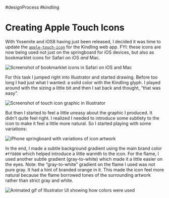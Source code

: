 #designProcess #kindling

# Creating Apple Touch Icons

With Yosemite and iOS8 having just been released, I decided it was time to update the [`apple-touch-icon`](https://developer.apple.com/library/ios/documentation/AppleApplications/Reference/SafariWebContent/ConfiguringWebApplications/ConfiguringWebApplications.html) for the Kindling web app. FYI: these icons are now being used not just on the springboard for iOS devices, but also as bookmarklet icons for Safari on iOS *and* Mac.

![Screenshot of bookmarklet icons in Safari on iOS and Mac](https://cdn.jim-nielsen.com/blog/2014/apple-touch-icon-safari-ios.png)

For this task I jumped right into Illustrator and started drawing. Before too long I had just what I wanted: a solid color with the Kindling glyph. I played around with the sizing a little bit and then I sat back and thought, “that was easy”.

![Screenshot of touch icon graphic in Illustrator](https://cdn.jim-nielsen.com/blog/2014/apple-touch-icon-unfinished.png "A solid color background and a white logo, easy ... right?")

But then I started to feel a little uneasy about the graphic I produced. It didn’t quite feel right. I realized I needed to introduce some subtlety to the icon to make it feel a little more natural. So I started playing with some variations:

![iPhone springboard with variations of icon artwork](https://cdn.jim-nielsen.com/blog/2014/apple-touch-icon-in-iphone.jpg "Tweaking size, color, and other minor details in context of the iPhone springboard")

In the end, I made a subtle background gradient using the main brand color `#ff8800` which helped introduce a little warmth to the icon. For the flame, I used another subtle gradient (gray-to-white) which made it a little easier on the eyes. Note: the “gray-to-white” gradient on the flame I used was not pure gray. It had a hint of branded orange in it. This made the icon feel more natural because the flame borrowed tones of the surrounding artwork rather than strict gray and white.

![Animated gif of Illustrator UI showing how colors were used](https://cdn.jim-nielsen.com/blog/2014/apple-touch-icon-illustrator.png)
